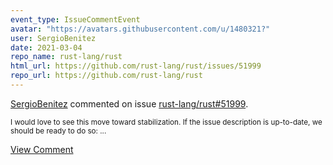```yaml
---
event_type: IssueCommentEvent
avatar: "https://avatars.githubusercontent.com/u/1480321?"
user: SergioBenitez
date: 2021-03-04
repo_name: rust-lang/rust
html_url: https://github.com/rust-lang/rust/issues/51999
repo_url: https://github.com/rust-lang/rust
---
```


<a href='https://github.com/SergioBenitez' target='_blank'>SergioBenitez</a> commented on issue <a href='https://github.com/rust-lang/rust/issues/51999' target='_blank'>rust-lang/rust#51999</a>.

<small>I would love to see this move toward stabilization. If the issue description is up-to-date, we should be ready to do so:...</small>

<a href='https://github.com/rust-lang/rust/issues/51999' target='_blank'>View Comment</a>